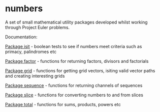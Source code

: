 # numbers
A set of small mathematical utility packages developed whilst working through Project Euler problems.

Documentation:

<a href="https://godoc.org/github.com/nboughton/numbers/isit">Package isit</a> - boolean tests to see if numbers meet criteria such as primacy, palindromes etc

<a href="https://godoc.org/github.com/nboughton/numbers/factor">Package factor</a> - functions for returning factors, divisors and factorials

<a href="https://godoc.org/github.com/nboughton/numbers/grid">Package grid</a> - functions for getting grid vectors, isiting valid vector paths and creating interesting grids

<a href="https://godoc.org/github.com/nboughton/numbers/sequence">Package sequence</a> - functions for returning channels of sequences

<a href="https://godoc.org/github.com/nboughton/numbers/slice">Package slice</a> - functions for converting numbers to and from slices

<a href="https://godoc.org/github.com/nboughton/numbers/total">Package total</a> - functions for sums, products, powers etc
